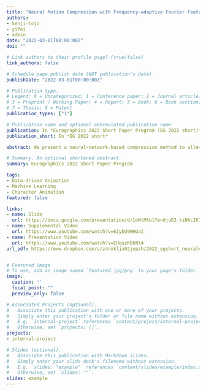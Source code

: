 ```yaml
---
title: "Neural Motion Compression with Frequency-adaptive Fourier Feature Network"
authors:
- kenji-tojo
- yifei
- admin
date: "2022-03-01T00:00:00Z"
doi: ""

# Link authors to their profile page? (true/false)
link_authors: false

# Schedule page publish date (NOT publication's date).
publishDate: "2022-03-01T00:00:00Z"

# Publication type.
# Legend: 0 = Uncategorized; 1 = Conference paper; 2 = Journal article;
# 3 = Preprint / Working Paper; 4 = Report; 5 = Book; 6 = Book section;
# 7 = Thesis; 8 = Patent
publication_types: ["1"]

# Publication name and optional abbreviated publication name.
publication: In *Eurographics 2022 Short Paper Program (EG 2022 short)*
publication_short: In *EG 2022 short*

abstract: We present a neural-network-based compression method to alleviate the storage cost of motion capture data. Human motions such as locomotion, often consist of periodic movements. We leverage this periodicity by applying Fourier features to a multilayered perceptron network. Our novel algorithm finds a set of Fourier feature frequencies based on the discrete cosine transformation (DCT) of motion. During training, we incrementally added a dominant frequency of the DCT to a current set of Fourier feature frequencies until a given quality threshold was satisfied. We conducted an experiment using CMU motion dataset, and the results suggest that our method achieves overall high compression ratios while maintaining its quality.

# Summary. An optional shortened abstract.
summary: Eurographics 2022 Short Paper Program

tags:
- Data-driven Animation
- Machine Learning
- Character Animation
featured: false

links:
- name: Slide
  url: https://docs.google.com/presentation/d/1oWtMtblYendjuD3_kiNAcIK7SnRXs0bl/edit?usp=sharing&ouid=114828650557921591095&rtpof=true&sd=true
- name: Supplemental Video
  url: https://www.youtube.com/watch?v=6IybU9WHGaI   
- name: Presentation Video
  url: https://www.youtube.com/watch?v=EHqazKBkNt4
url_pdf: https://www.dropbox.com/s/z4rnklja92jnpzh/2022_egshort_neuralcompression.pdf?dl=0


# Featured image
# To use, add an image named `featured.jpg/png` to your page's folder. 
image:
  caption: ''
  focal_point: ""
  preview_only: false

# Associated Projects (optional).
#   Associate this publication with one or more of your projects.
#   Simply enter your project's folder or file name without extension.
#   E.g. `internal-project` references `content/project/internal-project/index.md`.
#   Otherwise, set `projects: []`.
projects:
- internal-project

# Slides (optional).
#   Associate this publication with Markdown slides.
#   Simply enter your slide deck's filename without extension.
#   E.g. `slides: "example"` references `content/slides/example/index.md`.
#   Otherwise, set `slides: ""`.
slides: example
---
```


